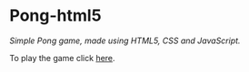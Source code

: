 # Pong-html5

_Simple Pong game, made using HTML5, CSS and JavaScript._

To play the game click [here](https://iamanujsain.github.io/Pong-html5/).